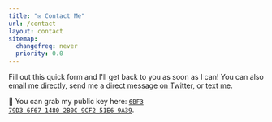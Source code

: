 ```yaml
---
title: "✉️ Contact Me"
url: /contact
layout: contact
sitemap:
  changefreq: never
  priority: 0.0
---
```


<!-- markdownlint-disable -->

Fill out this quick form and I'll get back to you as soon as I can! You can also <a href="&#x6D;&#x61;&#x69;&#x6C;&#x74;&#x6F;&#x3A;&#x6A;&#x61;&#x6B;&#x65;&#x40;&#x6A;&#x61;&#x72;&#x76;&#x2E;&#x69;&#x73;">email me directly</a>, send me a <a href="https://twitter.com/messages/compose?recipient_id=229769022" target="_blank" rel="noopener nofollow">direct message on Twitter</a>, or <a href="sms:+1-617-917-3737">text me</a>.

🔐 You can grab my public key here: <a href="/pubkey.asc" title="My Public PGP Key" target="_blank" rel="pgpkey authn noopener"><code>6BF3 79D3 6F67 1480 2B0C 9CF2 51E6 9A39</code></a>.

<!-- markdownlint-enable -->
